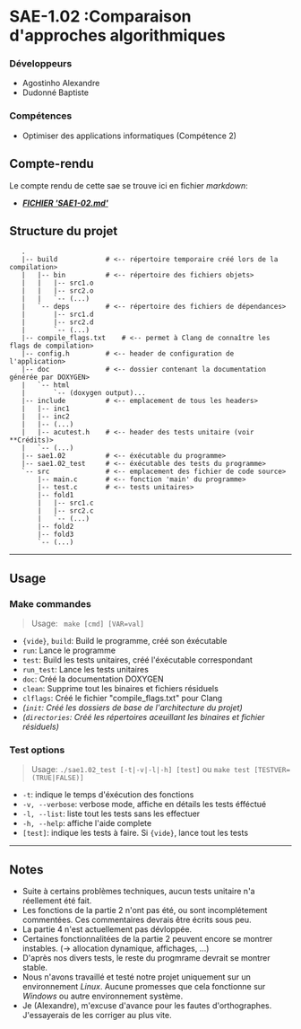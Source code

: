 # SAE-1.02 :Comparaison d'approches algorithmiques

### Développeurs
* Agostinho Alexandre
* Dudonné Baptiste

### Compétences
* Optimiser des applications informatiques (Compétence 2)

## Compte-rendu
Le compte rendu de cette sae se trouve ici en fichier *markdown*:  
  - [***FICHIER 'SAE1-02.md'***](./SAE-1.02.md)

## Structure du projet
```
   .
   |-- build            # <-- répertoire temporaire créé lors de la compilation>
   |   |-- bin          # <-- répertoire des fichiers objets>
   |   |   |-- src1.o
   |   |   |-- src2.o
   |   |   `-- (...)
   |   `-- deps         # <-- répertoire des fichiers de dépendances>
   |       |-- src1.d
   |       |-- src2.d
   |       `-- (...)
   |-- compile_flags.txt    # <-- permet à Clang de connaître les flags de compilation>
   |-- config.h         # <-- header de configuration de l'application>
   |-- doc              # <-- dossier contenant la documentation générée par DOXYGEN>
   |   `-- html
   |       `-- (doxygen output)...
   |-- include          # <-- emplacement de tous les headers>
   |   |-- inc1
   |   |-- inc2
   |   |-- (...)
   |   |-- acutest.h    # <-- header des tests unitaire (voir **Crédits)>
   |   `-- (...)
   |-- sae1.02          # <-- éxécutable du programme>
   |-- sae1.02_test     # <-- éxécutable des tests du programme>
   `-- src              # <-- emplacement des fichier de code source>
       |-- main.c       # <-- fonction 'main' du programme>
       |-- test.c       # <-- tests unitaires>
       |-- fold1
       |   |-- src1.c
       |   |-- src2.c
       |   `-- (...)
       |-- fold2
       |-- fold3
       `-- (...)
```
---

## Usage
### Make commandes
> Usage: ` make [cmd] [VAR=val]`

* ` {vide} `, ` build `: Build le programme, créé son éxécutable
* ` run `: Lance le programme
* ` test `: Build les tests unitaires, créé l'éxécutable correspondant
* ` run_test `: Lance les tests unitaires
* ` doc `: Créé la documentation DOXYGEN
* ` clean `: Supprime tout les binaires et fichiers résiduels
* ` clflags `: Créé le fichier "compile_flags.txt" pour Clang
* *(` init `: Créé les dossiers de base de l'architecture du projet)*
* *(` directories `: Créé les répertoires aceuillant les binaires et fichier résiduels)*

### Test options
> Usage: ` ./sae1.02_test [-t|-v|-l|-h] [test] ` ou ` make test [TESTVER=(TRUE|FALSE)] `

* ` -t `: indique le temps d'éxécution des fonctions
* ` -v, --verbose `: verbose mode, affiche en détails les tests éfféctué
* ` -l, --list `: liste tout les tests sans les effectuer
* ` -h, --help `: affiche l'aide complete
* ` [test] `: indique les tests à faire. Si `{vide}`, lance tout les tests
---

## Notes
  - Suite à certains problèmes techniques, aucun tests unitaire n'a réellement été fait.
  - Les fonctions de la partie 2 n'ont pas été, ou sont incomplétement commentées. Ces commentaires devrais être écrits sous peu.
  - La partie 4 n'est actuellement pas dévloppée.
  - Certaines fonctionnalitées de la partie 2 peuvent encore se montrer instables. (-> allocation dynamique, affichages, ...)
  - D'après nos divers tests, le reste du progmrame devrait se montrer stable.
  - Nous n'avons travaillé et testé notre projet uniquement sur un environnement *Linux*. Aucune promesses que cela fonctionne sur *Windows* ou autre environnement système.
  - Je (Alexandre), m'excuse d'avance pour les fautes d'orthographes. J'essayerais de les corriger au plus vite.